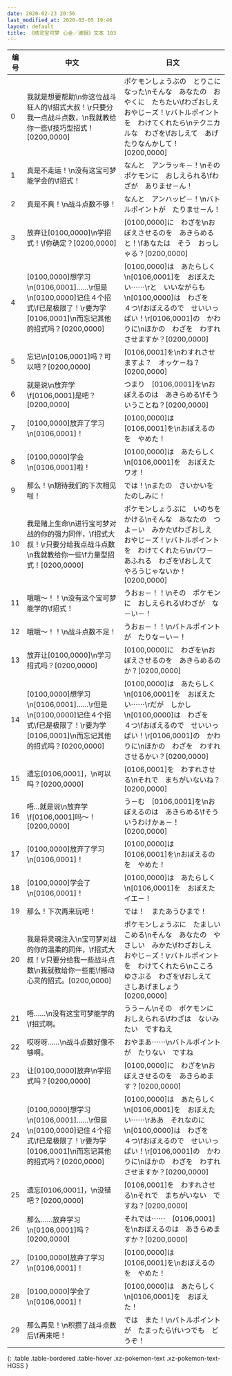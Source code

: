 ```yaml
---
date: 2020-02-23 20:56
last_modified_at: 2020-03-05 19:46
layout: default
title: 《精灵宝可梦 心金／魂银》文本 103
---
```

| 编号 | 中文 | 日文 |
| ---- | ---- | ---- |
| 0 | 我就是想要帮助\n你这位战斗狂人的\f招式大叔！\r只要分我一点战斗点数，\n我就教给你一些\f技巧型招式！[0200,0000] | ポケモンしょうぶの　とりこになった\nそんな　あなたの　おやくに　たちたい\fわざおしえ　おやじ－ズ！\rバトルポイントを　わけてくれたら\nテクニカルな　わざを\fおしえて　あげたりなんかして！[0200,0000] |
| 1 | 真是不走运！\n没有这宝可梦能学会的\f招式！ | なんと　アンラッキ－！\nその　ポケモンに　おしえられる\fわざが　ありませ－ん！ |
| 2 | 真是不爽！\n战斗点数不够！ | なんと　アンハッピ－！\nバトルポイントが　たりませ－ん！ |
| 3 | 放弃让[0100,0000]\n学招式！\f你确定？[0200,0000] | [0100,0000]に　わざを\nおぼえさせるのを　あきらめると！\fあなたは　そう　おっしゃる？[0200,0000] |
| 4 | [0100,0000]想学习\n[0106,0001]……\r但是\n[0100,0000]记住４个招式\f已是极限了！\r要为学[0106,0001]\n而忘记其他的招式吗？[0200,0000] | [0100,0000]は　あたらしく\n[0106,0001]を　おぼえたい⋯⋯\rと　いいながらも\n[0100,0000]は　わざを　４つ\fおぼえるので　せいいっぱい！\r[0106,0001]の　かわりに\nほかの　わざを　わすれさせますか？[0200,0000] |
| 5 | 忘记\n[0106,0001]吗？可以吧？[0200,0000] | [0106,0001]を\nわすれさせますよ？　オッケ－ね？[0200,0000] |
| 6 | 就是说\n放弃学\f[0106,0001]是吧？[0200,0000] | つまり　[0106,0001]を\nおぼえるのは　あきらめる\fそういうことね？[0200,0000] |
| 7 | [0100,0000]放弃了学习\n[0106,0001]！ | [0100,0000]は　[0106,0001]を\nおぼえるのを　やめた！ |
| 8 | [0100,0000]学会\n[0106,0001]啦！ | [0100,0000]は　あたらしく\n[0106,0001]を　おぼえた　ワオ！ |
| 9 | 那么！\n期待我们的下次相见啦！ | では！\nまたの　さいかいを　たのしみに！ |
| 10 | 我是赌上生命\n进行宝可梦对战的你的强力同伴，\f招式大叔！\r只要分给我点战斗点数\n我就教给你一些\f力量型招式！[0200,0000] | ポケモンしょうぶに　いのちを　かける\nそんな　あなたの　つよ－い　みかた\fわざおしえ　おやじ－ズ！\rバトルポイントを　わけてくれたら\nパワ－　あふれる　わざを\fおしえて　やろうじゃないか！[0200,0000] |
| 11 | 哦哦～！！\n没有这个宝可梦能学的\f招式！ | うおぉ－！！\nその　ポケモンに　おしえられる\fわざが　な－い－！ |
| 12 | 哦哦～！！\n战斗点数不足！ | うおぉ－！！\nバトルポイントが　たりな－い－！ |
| 13 | 放弃让[0100,0000]\n学习招式吗？[0200,0000] | [0100,0000]に　わざを\nおぼえさせるのを　あきらめるのか？[0200,0000] |
| 14 | [0100,0000]想学习\n[0106,0001]……\r但是\n[0100,0000]记住４个招式\f已是极限了！\r要为学[0106,0001]\n而忘记其他的招式吗？[0200,0000] | [0100,0000]は　あたらしく\n[0106,0001]を　おぼえたい⋯⋯\rだが　しかし\n[0100,0000]は　わざを　４つ\fおぼえるので　せいいっぱい！\r[0106,0001]の　かわりに\nほかの　わざを　わすれさせるかい？[0200,0000] |
| 15 | 遗忘[0106,0001]，\n可以吗？[0200,0000] | [0106,0001]を　わすれさせる\nそれで　まちがいないね？[0200,0000] |
| 16 | 唔…就是说\n放弃学\f[0106,0001]吗～！[0200,0000] | う－む　[0106,0001]を\nおぼえるのは　あきらめる\fそういうわけかぁ－！[0200,0000] |
| 17 | [0100,0000]放弃了学习\n[0106,0001]！ | [0100,0000]は　[0106,0001]を\nおぼえるのを　やめた！ |
| 18 | [0100,0000]学会了\n[0106,0001]！ | [0100,0000]は　あたらしく\n[0106,0001]を　おぼえた　イエ－！ |
| 19 | 那么！下次再来玩吧！ | では！　またあうひまで！ |
| 20 | 我是将灵魂注入\n宝可梦对战的你的温柔的同伴，\f招式大叔！\r只要分给我一些战斗点数\n我就教给你一些能\f撼动心灵的招式。[0200,0000] | ポケモンしょうぶに　たましい　こめる\nそんな　あなたの　やさしい　みかた\fわざおしえ　おやじ－ズ！\rバトルポイントを　わけてくれたら\nこころ　ゆさぶる　わざを\fおしえて　さしあげましょう[0200,0000] |
| 21 | 唔……\n没有这宝可梦能学的\f招式啊。 | うう－ん\nその　ポケモンに　おしえられる\fわざは　ないみたい　ですねえ |
| 22 | 哎呀呀……\n战斗点数好像不够啊。 | おやまあ⋯⋯\nバトルポイントが　たりない　ですね |
| 23 | 让[0100,0000]放弃\n学招式吗？[0200,0000] | [0100,0000]に　わざを\nおぼえさせるのを　あきらめます？[0200,0000] |
| 24 | [0100,0000]想学习\n[0106,0001]……\r但是\n[0100,0000]记住４个招式\f已是极限了！\r要为学[0106,0001]\n而忘记其他的招式吗？[0200,0000] | [0100,0000]は　あたらしく\n[0106,0001]を　おぼえたい⋯⋯\rああ　それなのに\n[0100,0000]は　わざを　４つ\fおぼえるので　せいいっぱい！\r[0106,0001]の　かわりに\nほかの　わざを　わすれさせますか？[0200,0000] |
| 25 | 遗忘[0106,0001]，\n没错吧？[0200,0000] | [0106,0001]を　わすれさせる\nそれで　まちがいない　ですね？[0200,0000] |
| 26 | 那么……放弃学习\n[0106,0001]吗？[0200,0000] | それでは⋯⋯　[0106,0001]を\nおぼえるのは　あきらめますか？[0200,0000] |
| 27 | [0100,0000]放弃了学习\n[0106,0001]！ | [0100,0000]は　[0106,0001]を\nおぼえるのを　やめた！ |
| 28 | [0100,0000]学会了\n[0106,0001]！ | [0100,0000]は　あたらしく\n[0106,0001]を　おぼえた！ |
| 29 | 那么再见！\n积攒了战斗点数后\f再来吧！ | では　また！\nバトルポイントが　たまったら\fいつでも　どうぞ！ |
{: .table .table-bordered .table-hover .xz-pokemon-text .xz-pokemon-text-HGSS }